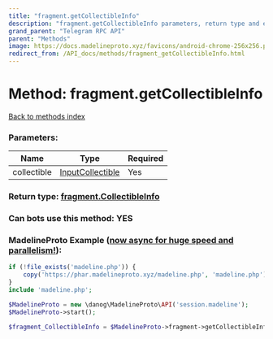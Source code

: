 ```yaml
---
title: "fragment.getCollectibleInfo"
description: "fragment.getCollectibleInfo parameters, return type and example"
grand_parent: "Telegram RPC API"
parent: "Methods"
image: https://docs.madelineproto.xyz/favicons/android-chrome-256x256.png
redirect_from: /API_docs/methods/fragment_getCollectibleInfo.html
---
```

# Method: fragment.getCollectibleInfo
[Back to methods index](index.html)



### Parameters:

| Name     |    Type       | Required |
|----------|---------------|----------|
|collectible|[InputCollectible](/API_docs/types/InputCollectible.html) | Yes|


### Return type: [fragment.CollectibleInfo](/API_docs/types/fragment.CollectibleInfo.html)

### Can bots use this method: **YES**


### MadelineProto Example ([now async for huge speed and parallelism!](https://docs.madelineproto.xyz/docs/ASYNC.html)):


```php
if (!file_exists('madeline.php')) {
    copy('https://phar.madelineproto.xyz/madeline.php', 'madeline.php');
}
include 'madeline.php';

$MadelineProto = new \danog\MadelineProto\API('session.madeline');
$MadelineProto->start();

$fragment_CollectibleInfo = $MadelineProto->fragment->getCollectibleInfo(collectible: $InputCollectible, );
```

